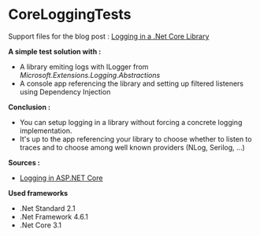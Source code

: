 # CoreLoggingTests

Support files for the blog post : [Logging in a .Net Core Library](https://xfischer.github.io/logging-dotnet-core/)

**A simple test solution with :**
- A library emiting logs with ILogger from *Microsoft.Extensions.Logging.Abstractions*
- A console app referencing the library and setting up filtered listeners using Dependency Injection

**Conclusion :**
- You can setup logging in a library without forcing a concrete logging implementation.
- It's up to the app referencing your library to choose whether to listen to traces and to choose among well known providers (NLog, Serilog, ...)

**Sources :**
- [Logging in ASP.NET Core](https://docs.microsoft.com/aspnet/core/fundamentals/logging/?view=aspnetcore-2.)

**Used frameworks**
- .Net Standard 2.1
- .Net Framework 4.6.1
- .Net Core 3.1
